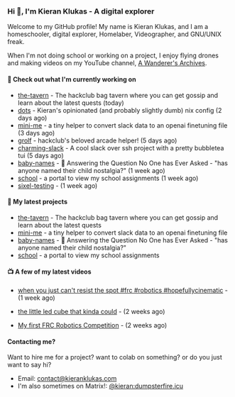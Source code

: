### Hi 👋, I'm Kieran Klukas - A digital explorer 

Welcome to my GitHub profile! My name is Kieran Klukas, and I am a homeschooler, digital explorer, Homelaber, Videographer, and GNU/UNIX freak.

When I'm not doing school or working on a project, I enjoy flying drones and making videos on my YouTube channel, [A Wanderer's Archives](https://youtube.com/@wanderer.archives).

#### 👷 Check out what I'm currently working on

- [the-tavern](https://github.com/kcoderhtml/the-tavern) - The hackclub bag tavern where you can get gossip and learn about the latest quests (today)
- [dots](https://github.com/kcoderhtml/dots) - Kieran's opinionated (and probably slightly dumb) nix config (2 days ago)
- [mini-me](https://github.com/kcoderhtml/mini-me) - a tiny helper to convert slack data to an openai finetuning file (3 days ago)
- [grolf](https://github.com/kcoderhtml/grolf) - hackclub's beloved arcade helper! (5 days ago)
- [charming-slack](https://github.com/kcoderhtml/charming-slack) - A cool slack over ssh project with a pretty bubbletea tui (5 days ago)
- [baby-names](https://github.com/kcoderhtml/baby-names) - 👶 Answering the Question No One has Ever Asked - "has anyone named their child nostalgia?" (1 week ago)
- [school](https://github.com/kcoderhtml/school) - a portal to view my school assignments (1 week ago)
- [sixel-testing](https://github.com/kcoderhtml/sixel-testing) -  (1 week ago)

#### 🌱 My latest projects

- [the-tavern](https://github.com/kcoderhtml/the-tavern) - The hackclub bag tavern where you can get gossip and learn about the latest quests
- [mini-me](https://github.com/kcoderhtml/mini-me) - a tiny helper to convert slack data to an openai finetuning file
- [baby-names](https://github.com/kcoderhtml/baby-names) - 👶 Answering the Question No One has Ever Asked - "has anyone named their child nostalgia?"
- [school](https://github.com/kcoderhtml/school) - a portal to view my school assignments

#### 📺 A few of my latest videos

- [when you just can't resist the spot #frc #robotics #hopefullycinematic](https://www.youtube.com/watch?v=Y7SZ_TDleGM) - (1 week ago)

- [the little led cube that kinda could](https://www.youtube.com/watch?v=um7v7Y04vGw) - (2 weeks ago)

- [My first FRC Robotics Competition](https://www.youtube.com/watch?v=w_o2-eqkbCk) - (2 weeks ago)



#### Contacting me?

Want to hire me for a project? want to colab on something? or do you just want to say hi?

- Email: [contact@kieranklukas.com](mailto:contact@kieranklukas.com)
- I'm also sometimes on Matrix!: [@kieran:dumpsterfire.icu](https://matrix.to/#/@kieran.matrix.dumpsterfire.icu)
